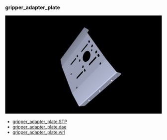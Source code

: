<!---
 This file is automatically generated by the script 'create_preview_list.py'. Any changes will be lost 
-->

### gripper_adapter_plate

![gripper_adapter_plate](preview.png)

* [gripper_adapter_plate.STP](gripper_adapter_plate.STP?raw=true)
* [gripper_adapter_plate.dae](gripper_adapter_plate.dae?raw=true)
* [gripper_adapter_plate.wrl](gripper_adapter_plate.wrl?raw=true)

